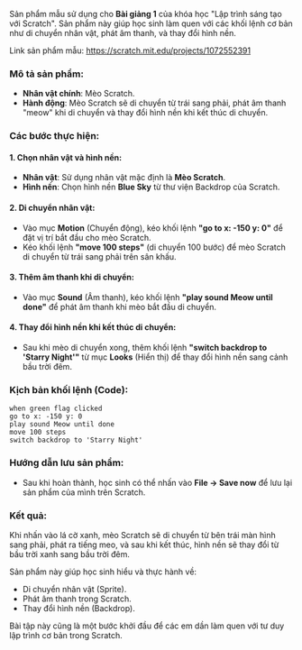 Sản phẩm mẫu sử dụng cho **Bài giảng 1** của khóa học "Lập trình sáng tạo với Scratch". Sản phẩm này giúp học sinh làm quen với các khối lệnh cơ bản như di chuyển nhân vật, phát âm thanh, và thay đổi hình nền.

Link sản phẩm mẫu: https://scratch.mit.edu/projects/1072552391

### Mô tả sản phẩm:
- **Nhân vật chính**: Mèo Scratch.
- **Hành động**: Mèo Scratch sẽ di chuyển từ trái sang phải, phát âm thanh "meow" khi di chuyển và thay đổi hình nền khi kết thúc di chuyển.

### Các bước thực hiện:

#### 1. Chọn nhân vật và hình nền:
- **Nhân vật**: Sử dụng nhân vật mặc định là **Mèo Scratch**.
- **Hình nền**: Chọn hình nền **Blue Sky** từ thư viện Backdrop của Scratch.

#### 2. Di chuyển nhân vật:
- Vào mục **Motion** (Chuyển động), kéo khối lệnh **"go to x: -150 y: 0"** để đặt vị trí bắt đầu cho mèo Scratch.
- Kéo khối lệnh **"move 100 steps"** (di chuyển 100 bước) để mèo Scratch di chuyển từ trái sang phải trên sân khấu.

#### 3. Thêm âm thanh khi di chuyển:
- Vào mục **Sound** (Âm thanh), kéo khối lệnh **"play sound Meow until done"** để phát âm thanh khi mèo bắt đầu di chuyển.

#### 4. Thay đổi hình nền khi kết thúc di chuyển:
- Sau khi mèo di chuyển xong, thêm khối lệnh **"switch backdrop to 'Starry Night'"** từ mục **Looks** (Hiển thị) để thay đổi hình nền sang cảnh bầu trời đêm.

### Kịch bản khối lệnh (Code):

```plaintext
when green flag clicked
go to x: -150 y: 0
play sound Meow until done
move 100 steps
switch backdrop to 'Starry Night'
```

### Hướng dẫn lưu sản phẩm:
- Sau khi hoàn thành, học sinh có thể nhấn vào **File -> Save now** để lưu lại sản phẩm của mình trên Scratch.

### Kết quả:
Khi nhấn vào lá cờ xanh, mèo Scratch sẽ di chuyển từ bên trái màn hình sang phải, phát ra tiếng meo, và sau khi kết thúc, hình nền sẽ thay đổi từ bầu trời xanh sang bầu trời đêm.

Sản phẩm này giúp học sinh hiểu và thực hành về:
- Di chuyển nhân vật (Sprite).
- Phát âm thanh trong Scratch.
- Thay đổi hình nền (Backdrop).

Bài tập này cũng là một bước khởi đầu để các em dần làm quen với tư duy lập trình cơ bản trong Scratch.